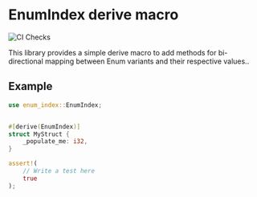 # EnumIndex derive macro

![CI Checks](https://github.com/denwong47/enum_index/actions/workflows/CI.yml/badge.svg?branch=main)

This library provides a simple derive macro to add methods for bi-directional mapping between Enum variants and their respective values..

Example
-------

```rust
use enum_index::EnumIndex;


#[derive(EnumIndex)]
struct MyStruct {
    _populate_me: i32,
}

assert!(
    // Write a test here
    true
);

```
